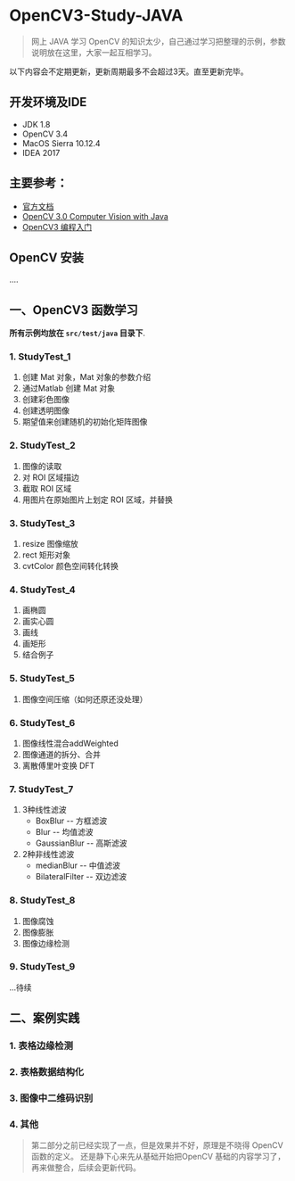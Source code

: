 # OpenCV3-Study-JAVA

> 网上 JAVA 学习 OpenCV 的知识太少，自己通过学习把整理的示例，参数说明放在这里，大家一起互相学习。


以下内容会不定期更新，更新周期最多不会超过3天。直至更新完毕。

## 开发环境及IDE
+ JDK 1.8
+ OpenCV 3.4
+ MacOS Sierra 10.12.4
+ IDEA 2017

## 主要参考：

+ [官方文档](http://opencv-java-tutorials.readthedocs.io/en/latest/)
+ [OpenCV 3.0 Computer Vision with Java](http://pdf.th7.cn/down/files/1602/OpenCV%203.0%20Computer%20Vision%20with%20Java.pdf)
+ [OpenCV3 编程入门](https://www.86mall.com/item/520404025009.html?p=5074&m=ae05433eb15809bfcb7a9a7109f64d9e)


## OpenCV 安装
....

## 一、OpenCV3 函数学习

**所有示例均放在 `src/test/java` 目录下**.

### 1. StudyTest_1

1. 创建 Mat 对象，Mat 对象的参数介绍
2. 通过Matlab 创建 Mat 对象
3. 创建彩色图像
4. 创建透明图像
5. 期望值来创建随机的初始化矩阵图像

### 2. StudyTest_2

1. 图像的读取
2. 对 ROI 区域描边
3. 截取 ROI 区域
4. 用图片在原始图片上划定 ROI 区域，并替换

### 3. StudyTest_3

1. resize 图像缩放<br/>
2. rect 矩形对象<br/>
3. cvtColor 颜色空间转化转换<br/>

### 4. StudyTest_4

1. 画椭圆
2. 画实心圆
3. 画线
4. 画矩形
5. 结合例子

### 5. StudyTest_5
1. 图像空间压缩（如何还原还没处理）

### 6. StudyTest_6

1. 图像线性混合addWeighted
2. 图像通道的拆分、合并
3. 离散傅里叶变换 DFT

### 7. StudyTest_7
1. 3种线性滤波
    + BoxBlur -- 方框滤波   
    + Blur -- 均值滤波
    + GaussianBlur -- 高斯滤波
2. 2种非线性滤波
    + medianBlur -- 中值滤波
    + BilateralFilter -- 双边滤波


### 8. StudyTest_8
1. 图像腐蚀
2. 图像膨胀
3. 图像边缘检测

### 9. StudyTest_9
...待续

## 二、案例实践

### 1. 表格边缘检测

### 2. 表格数据结构化

### 3. 图像中二维码识别

### 4. 其他

> 第二部分之前已经实现了一点，但是效果并不好，原理是不晓得 OpenCV 函数的定义。
还是静下心来先从基础开始把OpenCV 基础的内容学习了，再来做整合，后续会更新代码。